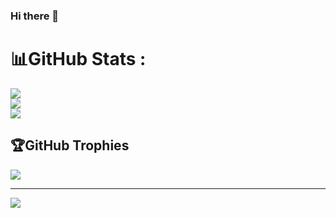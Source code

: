 ### Hi there 👋

# 📊GitHub Stats :
![](https://github-readme-stats.vercel.app/api?username=BrotQadevlop1102&theme=radical&hide_border=false&include_all_commits=true&count_private=false)<br/>
![](https://github-readme-streak-stats.herokuapp.com/?user=BrotQadevlop1102&theme=radical&hide_border=false)<br/>
![](https://github-readme-stats.vercel.app/api/top-langs/?username=BrotQadevlop1102&theme=radical&hide_border=false&include_all_commits=true&count_private=false&layout=compact)

## 🏆GitHub Trophies
![](https://github-trophies.vercel.app/?username=BrotQadevlop1102&theme=dracula&no-frame=false&no-bg=false&margin-w=4)

---
[![](https://visitcount.itsvg.in/api?id=BrotQadevlop1102&icon=0&color=0)](https://visitcount.itsvg.in)
